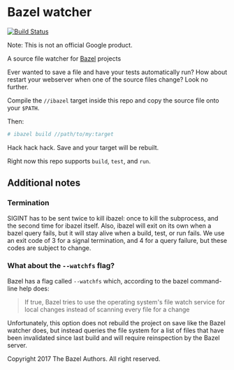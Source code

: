 # Bazel watcher

[![Build Status](https://ci.bazel.io/buildStatus/icon?job=Global%2Fbazel-watcher)](https://ci.bazel.io/blue/organizations/jenkins/Global%2Fbazel-watcher/activity/)

Note: This is not an official Google product.

A source file watcher for [Bazel](https://Bazel.build) projects

Ever wanted to save a file and have your tests automatically run? How about
restart your webserver when one of the source files change? Look no further.

Compile the `//ibazel` target inside this repo and copy the source file onto
your `$PATH`.

Then:

```bash
# ibazel build //path/to/my:target
```

Hack hack hack. Save and your target will be rebuilt.

Right now this repo supports `build`, `test`, and `run`.

## Additional notes

### Termination

SIGINT has to be sent twice to kill ibazel: once to kill the subprocess, and
the second time for ibazel itself. Also, ibazel will exit on its own when a
bazel query fails, but it will stay alive when a build, test, or run fails.
We use an exit code of 3 for a signal termination, and 4 for a query failure,
but these codes are subject to change.

### What about the `--watchfs` flag?

Bazel has a flag called `--watchfs` which, according to the bazel command-line
help does:

> If true, Bazel tries to use the operating system's file watch service for
> local changes instead of scanning every file for a change

Unfortunately, this option does not rebuild the project on save like the Bazel
watcher does, but instead queries the file system for a list of files that have
been invalidated since last build and will require reinspection by the Bazel
server.

Copyright 2017 The Bazel Authors. All right reserved.
